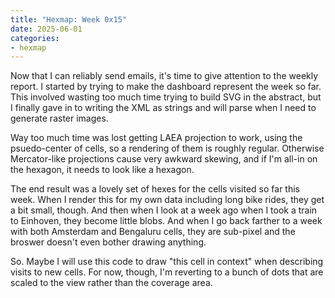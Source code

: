 ```yaml
---
title: "Hexmap: Week 0x15"
date: 2025-06-01
categories:
- hexmap
---
```


Now that I can reliably send emails, it's time to give attention to the weekly report. I started by trying to make the dashboard represent the week so far. This involved wasting too much time trying to build SVG in the abstract, but I finally gave in to writing the XML as strings and will parse when I need to generate raster images.

Way too much time was lost getting LAEA projection to work, using the psuedo-center of cells, so a rendering of them is roughly regular. Otherwise Mercator-like projections cause very awkward skewing, and if I'm all-in on the hexagon, it needs to look like a hexagon.

The end result was a lovely set of hexes for the cells visited so far this week. When I render this for my own data including long bike rides, they get a bit small, though. And then when I look at a week ago when I took a train to Einhoven, they become little blobs. And when I go back farther to a week with both Amsterdam and Bengaluru cells, they are sub-pixel and the broswer doesn't even bother drawing anything.

So. Maybe I will use this code to draw "this cell in context" when describing visits to new cells. For now, though, I'm reverting to a bunch of dots that are scaled to the view rather than the coverage area.


